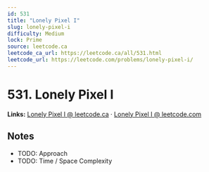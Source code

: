 ```yaml
--- 
id: 531
title: "Lonely Pixel I"
slug: lonely-pixel-i
difficulty: Medium
lock: Prime
source: leetcode.ca
leetcode_ca_url: https://leetcode.ca/all/531.html
leetcode_url: https://leetcode.com/problems/lonely-pixel-i/
---
```


# 531. Lonely Pixel I

**Links:** [Lonely Pixel I @ leetcode.ca](https://leetcode.ca/all/531.html) · [Lonely Pixel I @ leetcode.com](https://leetcode.com/problems/lonely-pixel-i/)

## Notes
- TODO: Approach
- TODO: Time / Space Complexity
